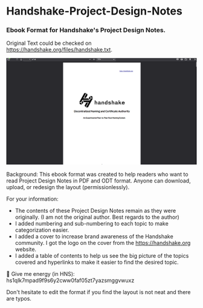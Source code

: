 # Handshake-Project-Design-Notes
### Ebook Format for Handshake's Project Design Notes.
Original Text could be checked on https://handshake.org/files/handshake.txt.

![preview](/assets/preview.png)

Background:
This ebook format was created to help readers who want to read Project Design Notes in PDF and ODT format. 
Anyone can download, upload, or redesign the layout (permissionlessly).

For your information:
- The contents of these Project Design Notes remain as they were originally. (I am not the original author. Best regards to the author)
- I added numbering and sub-numbering to each topic to make categorization easier.
- I added a cover to increase brand awareness of the Handshake community. I got the logo on the cover from the https://handshake.org website.
- I added a table of contents to help us see the big picture of the topics covered and hyperlinks to make it easier to find the desired topic.

🔋 Give me energy (in HNS):
hs1qlk7mpad9f9s6y2cww0faf05zt7yazsmggvwuxz

Don't hesitate to edit the format if you find the layout is not neat and there are typos.







